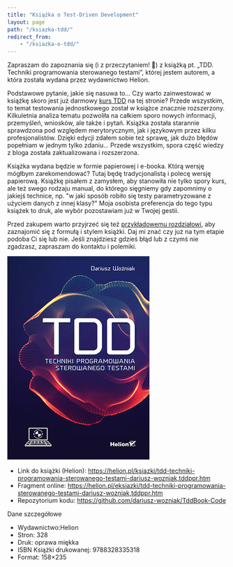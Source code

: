 ```yaml
---
title: "Książka o Test-Driven Development"
layout: page
path: "/ksiazka-tdd/"
redirect_from:
    - "/ksiazka-o-tdd/"
---
```


Zapraszam do zapoznania się (i z przeczytaniem! 🙂) z książką pt. „TDD. Techniki programowania sterowanego testami”, której jestem autorem, a która została wydana przez wydawnictwo Helion.

Podstawowe pytanie, jakie się nasuwa to... Czy warto zainwestować w książkę skoro jest już darmowy [kurs TDD](/kurs-tdd/) na tej stronie? Przede wszystkim, to temat testowania jednostkowego został w książce znacznie rozszerzony. Kilkuletnia analiza tematu pozwoliła na całkiem sporo nowych informacji, przemyśleń, wniosków, ale także i pytań. Książka została starannie sprawdzona pod względem merytorycznym, jak i językowym przez kilku profesjonalistów. Dzięki edycji zdałem sobie też sprawę, jak dużo błędów popełniam w jednym tylko zdaniu... Przede wszystkim, spora część wiedzy z bloga została zaktualizowana i rozszerzona.

Książka wydana będzie w formie papierowej i e-booka. Którą wersję mógłbym zarekomendować? Tutaj będę tradycjonalistą i polecę wersję papierową. Książkę pisałem z zamysłem, aby stanowiła nie tylko spory kurs, ale też swego rodzaju manual, do którego sięgniemy gdy zapomnimy o jakiejś technice, np. "w jaki sposób robiło się testy parametryzowane z użyciem danych z innej klasy?" Moja osobista preferencja do tego typu książek to druk, ale wybór pozostawiam już w Twojej gestii.

Przed zakupem warto przyjrzeć się też [przykładowemu rozdziałowi](https://helion.pl/eksiazki/tddppr.htm#hide), aby zaznajomić się z formułą i stylem książki. Daj mi znać czy już na tym etapie podoba Ci się lub nie. Jeśli znajdziesz gdzieś błąd lub z czymś nie zgadzasz, zapraszam do kontaktu i polemiki.

![Okładka](cc62501ed35ad7454fb98d57200b8463tddppr.jpg)

* Link do książki (Helion): https://helion.pl/ksiazki/tdd-techniki-programowania-sterowanego-testami-dariusz-wozniak,tddppr.htm
* Fragment online: https://helion.pl/eksiazki/tdd-techniki-programowania-sterowanego-testami-dariusz-wozniak,tddppr.htm
* Repozytorium kodu: https://github.com/dariusz-wozniak/TddBook-Code

Dane szczegółowe

- Wydawnictwo:Helion
- Stron: 328
- Druk: oprawa miękka
- ISBN Książki drukowanej: 9788328335318
- Format: 158×235